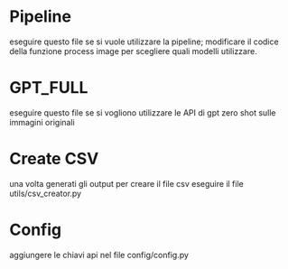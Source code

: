 # Pipeline 
eseguire questo file se si vuole utilizzare la pipeline; modificare il codice della funzione process image per scegliere quali modelli utilizzare.

# GPT_FULL
eseguire questo file se si vogliono utilizzare le API di gpt zero shot sulle immagini originali

# Create CSV 
una volta generati gli output per creare il file csv eseguire il file utils/csv_creator.py

# Config
aggiungere le chiavi api nel file config/config.py